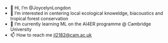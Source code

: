 - 👋 Hi, I’m @JoycelynLongdon
- 👀 I’m interested in centering local ecological knoweldge, biacoustics and tropical forest conservation
- 🌱 I’m currently learning ML on the AI4ER programme @ Cambridge University
- 📫 How to reach me jl2182@cam.ac.uk

<!---
JoycelynLongdon/JoycelynLongdon is a ✨ special ✨ repository because its `README.md` (this file) appears on your GitHub profile.
You can click the Preview link to take a look at your changes.
--->
